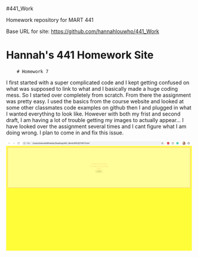 #441_Work

Homework repository for MART 441

Base URL for site:
https://github.com/hannahlouwho/441_Work
<!DOCTYPE html>
<html>
    <head>
        <title>Hannah's 441 Site</title>
    </head>
    <body>
        <h1>Hannah's 441 Homework Site</h1>

        # Homework 7

I first started with a super complicated code and I kept getting confused on what was supposed to link to what and I basically made a huge coding mess. So I started over completely from scratch. From there the assignment was pretty easy. I used the basics from the course website and looked at some other classmates code examples on github then I and plugged in what I wanted everything to look like. However with both my frist and second draft, I am having a lot of trouble getting my images to actually appear... I have looked over the assignment several times and I cant figure what I am doing wrong. I plan to come in and fix this issue.

![image](images/ss.png)
    </body>
</html>

